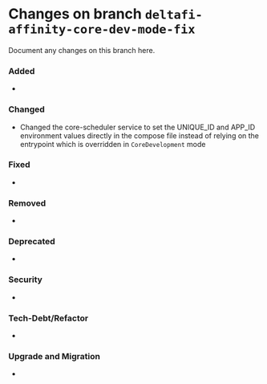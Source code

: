 # Changes on branch `deltafi-affinity-core-dev-mode-fix`
Document any changes on this branch here.
### Added
- 

### Changed
- Changed the core-scheduler service to set the UNIQUE_ID and APP_ID environment values directly in the compose file instead of relying on the entrypoint which is overridden in `CoreDevelopment` mode

### Fixed
- 

### Removed
- 

### Deprecated
- 

### Security
- 

### Tech-Debt/Refactor
- 

### Upgrade and Migration
- 
